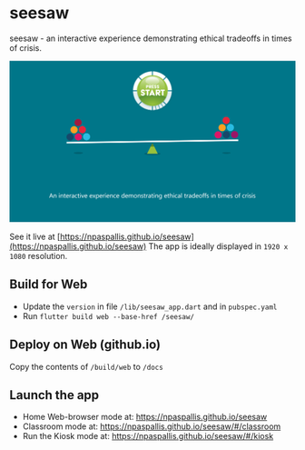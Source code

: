 # seesaw
seesaw - an interactive experience demonstrating ethical tradeoffs in times of crisis.

![seesaw](seesaw.png)

See it live at [https://npaspallis.github.io/seesaw](https://npaspallis.github.io/seesaw)
The app is ideally displayed in `1920 x 1080` resolution.

## Build for Web

* Update the `version` in file `/lib/seesaw_app.dart` and in `pubspec.yaml`
* Run `flutter build web --base-href /seesaw/`

## Deploy on Web (github.io)

Copy the contents of `/build/web` to `/docs`

## Launch the app

* Home Web-browser mode at: https://npaspallis.github.io/seesaw
* Classroom mode at:        https://npaspallis.github.io/seesaw/#/classroom
* Run the Kiosk mode at:    https://npaspallis.github.io/seesaw/#/kiosk
